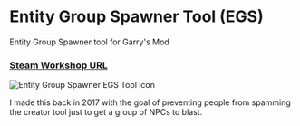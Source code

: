 # Entity Group Spawner Tool (EGS)

Entity Group Spawner tool for Garry's Mod

### [Steam Workshop URL](https://steamcommunity.com/sharedfiles/filedetails/?id=951638840)

![Entity Group Spawner EGS Tool icon](https://github.com/Jaxswat/Entity-Group-Spawner/assets/8656187/f867604b-4447-48a5-8e63-930b46b1584f)


I made this back in 2017 with the goal of preventing people from spamming the creator tool just to get a group of NPCs to blast.
